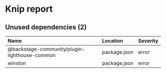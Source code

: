 # Knip report

## Unused dependencies (2)

| Name                                          | Location     | Severity |
| :-------------------------------------------- | :----------- | :------- |
| @backstage-community/plugin-lighthouse-common | package.json | error    |
| winston                                       | package.json | error    |
